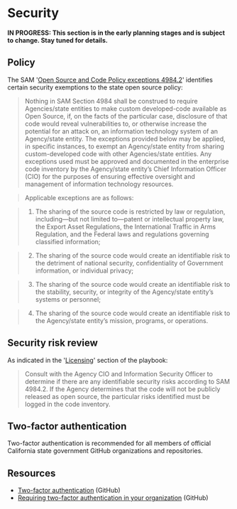# Security

**IN PROGRESS: This section is in the early planning stages and is subject to change. Stay tuned for details.**

## Policy

The SAM '[Open Source and Code Policy exceptions 4984.2](https://codecagov-playbook.readthedocs.io/en/latest/policy/)' identifies certain security exemptions to the state open source policy:

> Nothing in SAM Section 4984 shall be construed to require Agencies/state entities to make custom developed-code available as Open Source, if, on the facts of the particular case, disclosure of that code would reveal vulnerabilities to, or otherwise increase the potential for an attack on, an information technology system of an Agency/state entity. The exceptions provided below may be applied, in specific instances, to exempt an Agency/state entity from sharing custom-developed code with other Agencies/state entities. Any exceptions used must be approved and documented in the enterprise code inventory by the Agency/state entity’s Chief Information Officer (CIO) for the purposes of ensuring effective oversight and management of information technology resources. 

> Applicable exceptions are as follows: 

> 1. The sharing of the source code is restricted by law or regulation, including—but not limited to—patent or intellectual property law, the Export Asset Regulations, the International Traffic in Arms Regulation, and the Federal laws and regulations governing classified information; 

> 2. The sharing of the source code would create an identifiable risk to the detriment of national security, confidentiality of Government information, or individual privacy; 

> 3. The sharing of the source code would create an identifiable risk to the stability, security, or integrity of the Agency/state entity’s systems or personnel; 

> 4. The sharing of the source code would create an identifiable risk to the Agency/state entity’s mission, programs, or operations.

## Security risk review

As indicated in the '[Licensing](licensing.md)' section of the playbook:

> Consult with the Agency CIO and Information Security Officer to determine if there are any identifiable security risks according to SAM 4984.2. If the Agency determines that the code will not be publicly released as open source, the particular risks identified must be logged in the code inventory.

## Two-factor authentication

Two-factor authentication is recommended for all members of official California state government GitHub organizations and repositories.

## Resources

* [Two-factor authentication](https://help.github.com/articles/about-two-factor-authentication/) (GitHub)
* [Requiring two-factor authentication in your organization](https://help.github.com/articles/permission-levels-for-a-user-account-repository/) (GitHub)
